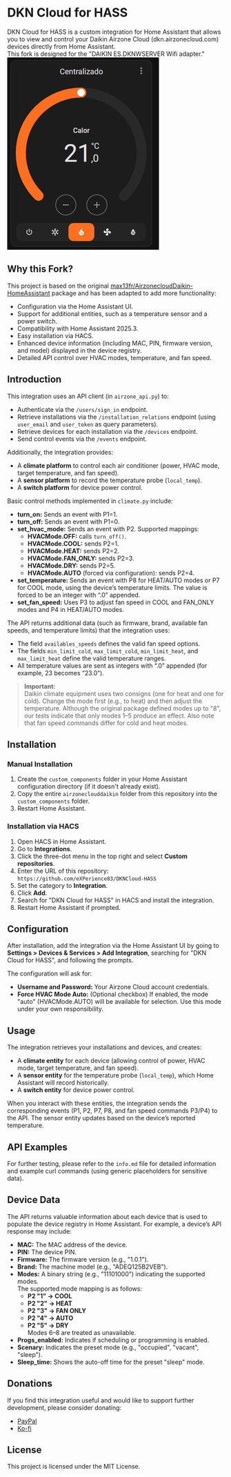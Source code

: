 # DKN Cloud for HASS

DKN Cloud for HASS is a custom integration for Home Assistant that allows you to view and control your Daikin Airzone Cloud (dkn.airzonecloud.com) devices directly from Home Assistant.  
This fork is designed for the "DAIKIN ES.DKNWSERVER Wifi adapter."  
![Screenshot](https://github.com/eXPerience83/DKNCloud-HASS/blob/master/screenshot.png)

## Why this Fork?

This project is based on the original [max13fr/AirzonecloudDaikin-HomeAssistant](https://github.com/max13fr/AirzonecloudDaikin-HomeAssistant) package and has been adapted to add more functionality:
- Configuration via the Home Assistant UI.
- Support for additional entities, such as a temperature sensor and a power switch.
- Compatibility with Home Assistant 2025.3.
- Easy installation via HACS.
- Enhanced device information (including MAC, PIN, firmware version, and model) displayed in the device registry.
- Detailed API control over HVAC modes, temperature, and fan speed.

## Introduction

This integration uses an API client (in `airzone_api.py`) to:
- Authenticate via the `/users/sign_in` endpoint.
- Retrieve installations via the `/installation_relations` endpoint (using `user_email` and `user_token` as query parameters).
- Retrieve devices for each installation via the `/devices` endpoint.
- Send control events via the `/events` endpoint.

Additionally, the integration provides:
- A **climate platform** to control each air conditioner (power, HVAC mode, target temperature, and fan speed).
- A **sensor platform** to record the temperature probe (`local_temp`).
- A **switch platform** for device power control.

Basic control methods implemented in `climate.py` include:
- **turn_on:** Sends an event with P1=1.
- **turn_off:** Sends an event with P1=0.
- **set_hvac_mode:** Sends an event with P2. Supported mappings:
  - **HVACMode.OFF:** calls `turn_off()`.
  - **HVACMode.COOL:** sends P2=1.
  - **HVACMode.HEAT:** sends P2=2.
  - **HVACMode.FAN_ONLY:** sends P2=3.
  - **HVACMode.DRY:** sends P2=5.
  - **HVACMode.AUTO** (forced via configuration): sends P2=4.
- **set_temperature:** Sends an event with P8 for HEAT/AUTO modes or P7 for COOL mode, using the device’s temperature limits. The value is forced to be an integer with “.0” appended.
- **set_fan_speed:** Uses P3 to adjust fan speed in COOL and FAN_ONLY modes and P4 in HEAT/AUTO modes.

The API returns additional data (such as firmware, brand, available fan speeds, and temperature limits) that the integration uses:
- The field `availables_speeds` defines the valid fan speed options.
- The fields `min_limit_cold`, `max_limit_cold`, `min_limit_heat`, and `max_limit_heat` define the valid temperature ranges.
- All temperature values are sent as integers with “.0” appended (for example, 23 becomes “23.0”).

> **Important:**  
> Daikin climate equipment uses two consigns (one for heat and one for cold). Change the mode first (e.g., to heat) and then adjust the temperature. Although the original package defined modes up to "8", our tests indicate that only modes 1–5 produce an effect. Also note that fan speed commands differ for cold and heat modes.

## Installation

### Manual Installation
1. Create the `custom_components` folder in your Home Assistant configuration directory (if it doesn't already exist).
2. Copy the entire `airzoneclouddaikin` folder from this repository into the `custom_components` folder.
3. Restart Home Assistant.

### Installation via HACS
1. Open HACS in Home Assistant.
2. Go to **Integrations**.
3. Click the three-dot menu in the top right and select **Custom repositories**.
4. Enter the URL of this repository:  
   `https://github.com/eXPerience83/DKNCloud-HASS`
5. Set the category to **Integration**.
6. Click **Add**.
7. Search for "DKN Cloud for HASS" in HACS and install the integration.
8. Restart Home Assistant if prompted.

## Configuration

After installation, add the integration via the Home Assistant UI by going to **Settings > Devices & Services > Add Integration**, searching for "DKN Cloud for HASS", and following the prompts.

The configuration will ask for:
- **Username and Password:** Your Airzone Cloud account credentials.
- **Force HVAC Mode Auto:** (Optional checkbox) If enabled, the mode "auto" (HVACMode.AUTO) will be available for selection. Use this mode under your own responsibility.

## Usage

The integration retrieves your installations and devices, and creates:
- A **climate entity** for each device (allowing control of power, HVAC mode, target temperature, and fan speed).
- A **sensor entity** for the temperature probe (`local_temp`), which Home Assistant will record historically.
- A **switch entity** for device power control.

When you interact with these entities, the integration sends the corresponding events (P1, P2, P7, P8, and fan speed commands P3/P4) to the API. The sensor entity updates based on the device’s reported temperature.

## API Examples

For further testing, please refer to the `info.md` file for detailed information and example curl commands (using generic placeholders for sensitive data).

## Device Data

The API returns valuable information about each device that is used to populate the device registry in Home Assistant. For example, a device’s API response may include:
- **MAC:** The MAC address of the device.
- **PIN:** The device PIN.
- **Firmware:** The firmware version (e.g., "1.0.1").
- **Brand:** The machine model (e.g., "ADEQ125B2VEB").
- **Modes:** A binary string (e.g., "11101000") indicating the supported modes.  
  The supported mode mapping is as follows:  
  - **P2 "1" → COOL**  
  - **P2 "2" → HEAT**  
  - **P2 "3" → FAN ONLY**  
  - **P2 "4" → AUTO**  
  - **P2 "5" → DRY**  
  Modes 6–8 are treated as unavailable.
- **Progs_enabled:** Indicates if scheduling or programming is enabled.
- **Scenary:** Indicates the preset mode (e.g., "occupied", "vacant", "sleep").
- **Sleep_time:** Shows the auto-off time for the preset "sleep" mode.

## Donations

If you find this integration useful and would like to support further development, please consider donating:
- [PayPal](https://paypal.me/eXPerience83)
- [Ko-fi](https://ko-fi.com/experience83)

## License

This project is licensed under the MIT License.
